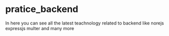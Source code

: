 # pratice_backend

In here you can see all the latest teachnology related to backend like norejs expressjs multer and many more 
